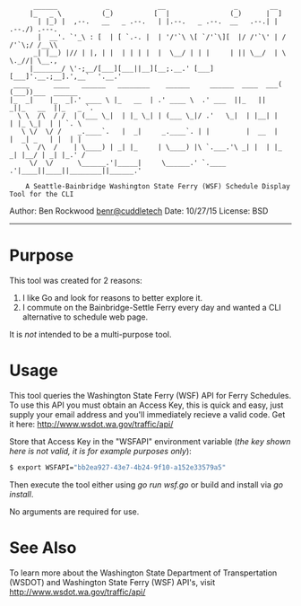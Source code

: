 ```
      ______            _            __                 _        __                       
     |_   _ \          (_)          [  |               (_)      |  ]                      
       | |_) |  ,--.   __   _ .--.   | |.--.   _ .--.  __   .--.| |  .--./) .---.         
       |  __'. `'_\ : [  | [ `.-. |  | '/'`\ \[ `/'`\][  |/ /'`\' | / /'`\;/ /__\\        
      _| |__) |// | |, | |  | | | |  |  \__/ | | |     | || \__/  | \ \._//| \__.,        
     |_______/ \'-;__/[___][___||__][__;.__.' [___]   [___]'.__.;__].',__`  '.__.'        
 ____      ____   ______   ________    ______     ______  ____  ___( (___))___  ______    
|_  _|    |_  _|.' ____ \ |_   __  | .' ____ \  .' ___  ||_   ||   _||_   __  ||_   _ `.  
  \ \  /\  / /  | (___ \_|  | |_ \_| | (___ \_|/ .'   \_|  | |__| |    | |_ \_|  | | `. \ 
   \ \/  \/ /    _.____`.   |  _|     _.____`. | |         |  __  |    |  _| _   | |  | | 
    \  /\  /    | \____) | _| |_     | \____) |\ `.___.'\ _| |  | |_  _| |__/ | _| |_.' / 
     \/  \/      \______.'|_____|     \______.' `.____ .'|____||____||________||______.'  
                                                                                          
    A Seattle-Bainbridge Washington State Ferry (WSF) Schedule Display Tool for the CLI
```


Author:  Ben Rockwood <benr@cuddletech>
Date:    10/27/15
License: BSD 

---

# Purpose

This tool was created for 2 reasons: 

1. I like Go and look for reasons to better explore it.
2. I commute on the Bainbridge-Settle Ferry every day and wanted a CLI alternative to schedule web page.

It is _not_ intended to be a multi-purpose tool.

# Usage

This tool queries the Washington State Ferry (WSF) API for Ferry Schedules.  To use this 
API you must obtain an Access Key, this is quick and easy, just supply your email address
and you'll immediately recieve a valid code.  Get it here: http://www.wsdot.wa.gov/traffic/api/

Store that Access Key in the "WSFAPI" environment variable (_the key shown here is not valid, it is for example purposes only_):

```bash
$ export WSFAPI="bb2ea927-43e7-4b24-9f10-a152e33579a5"
```

Then execute the tool either using _go run wsf.go_ or build and install via _go install_.

No arguments are required for use. 

# See Also

To learn more about the Washington State Department of Transpertation (WSDOT) and Washington State Ferry (WSF) API's, visit http://www.wsdot.wa.gov/traffic/api/
